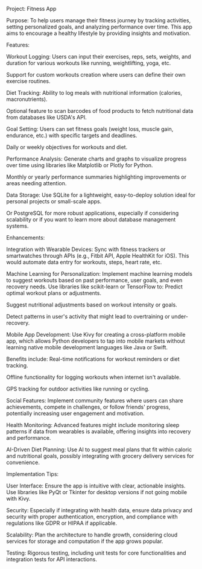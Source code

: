 Project: Fitness App

Purpose:
To help users manage their fitness journey by tracking activities, setting personalized goals, and analyzing performance over time. This app aims to encourage a healthy lifestyle by providing insights and motivation.

Features:

Workout Logging:
Users can input their exercises, reps, sets, weights, and duration for various workouts like running, weightlifting, yoga, etc.

Support for custom workouts creation where users can define their own exercise routines.

Diet Tracking:
Ability to log meals with nutritional information (calories, macronutrients).

Optional feature to scan barcodes of food products to fetch nutritional data from databases like USDA's API.

Goal Setting:
Users can set fitness goals (weight loss, muscle gain, endurance, etc.) with specific targets and deadlines.

Daily or weekly objectives for workouts and diet.

Performance Analysis:
Generate charts and graphs to visualize progress over time using libraries like Matplotlib or Plotly for Python.

Monthly or yearly performance summaries highlighting improvements or areas needing attention.

Data Storage:
Use SQLite for a lightweight, easy-to-deploy solution ideal for personal projects or small-scale apps.

Or PostgreSQL for more robust applications, especially if considering scalability or if you want to learn more about database management systems.

Enhancements:

Integration with Wearable Devices:
Sync with fitness trackers or smartwatches through APIs (e.g., Fitbit API, Apple HealthKit for iOS). This would automate data entry for workouts, steps, heart rate, etc.

Machine Learning for Personalization:
Implement machine learning models to suggest workouts based on past performance, user goals, and even recovery needs. Use libraries like scikit-learn or TensorFlow to:
Predict optimal workout plans or adjustments.

Suggest nutritional adjustments based on workout intensity or goals.

Detect patterns in user's activity that might lead to overtraining or under-recovery.

Mobile App Development:
Use Kivy for creating a cross-platform mobile app, which allows Python developers to tap into mobile markets without learning native mobile development languages like Java or Swift. 

Benefits include:
Real-time notifications for workout reminders or diet tracking.

Offline functionality for logging workouts when internet isn't available.

GPS tracking for outdoor activities like running or cycling.

Social Features:
Implement community features where users can share achievements, compete in challenges, or follow friends' progress, potentially increasing user engagement and motivation.

Health Monitoring:
Advanced features might include monitoring sleep patterns if data from wearables is available, offering insights into recovery and performance.

AI-Driven Diet Planning:
Use AI to suggest meal plans that fit within caloric and nutritional goals, possibly integrating with grocery delivery services for convenience.

Implementation Tips:

User Interface: Ensure the app is intuitive with clear, actionable insights. Use libraries like PyQt or Tkinter for desktop versions if not going mobile with Kivy.

Security: Especially if integrating with health data, ensure data privacy and security with proper authentication, encryption, and compliance with regulations like GDPR or HIPAA if applicable.

Scalability: Plan the architecture to handle growth, considering cloud services for storage and computation if the app grows popular.

Testing: Rigorous testing, including unit tests for core functionalities and integration tests for API interactions.

